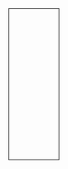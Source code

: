 <div></div>
<style>
 div{
   border: 1px solid black;
   height: 300px;
   width: 100px;
  }
</style>

